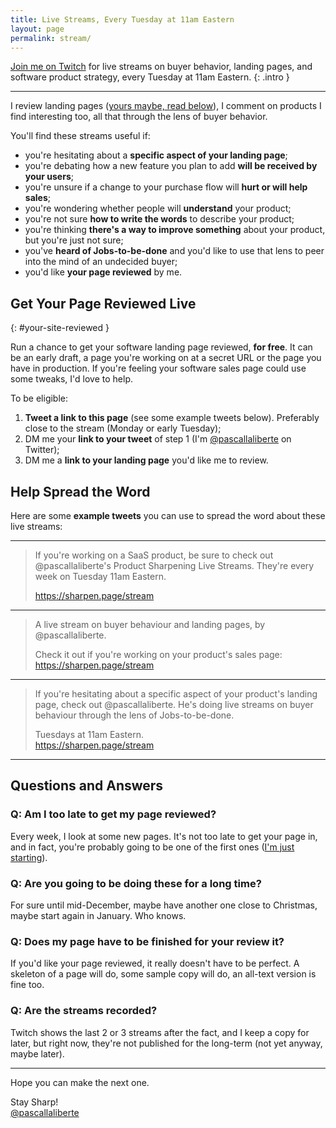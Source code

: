 ```yaml
---
title: Live Streams, Every Tuesday at 11am Eastern
layout: page
permalink: stream/
---
```


[Join me on Twitch](https://twitch.tv/pascallaliberte) for live streams on buyer behavior, landing pages, and software product strategy, every Tuesday at 11am Eastern.
{: .intro }

---

I review landing pages ([yours maybe, read below](#your-site-reviewed)), I comment on products I find interesting too, all that through the lens of buyer behavior.

You'll find these streams useful if:

* you're hesitating about a **specific aspect of your landing page**;
* you're debating how a new feature you plan to add **will be received by your users**;
* you're unsure if a change to your purchase flow will **hurt or will help sales**;
* you're wondering whether people will **understand** your product;
* you're not sure **how to write the words** to describe your product;
* you're thinking **there's a way to improve something** about your product, but you're just not sure;
* you've **heard of Jobs-to-be-done** and you'd like to use that lens to peer into the mind of an undecided buyer;
* you'd like **your page reviewed** by me.

## Get Your Page Reviewed Live
{: #your-site-reviewed }

Run a chance to get your software landing page reviewed, **for free**. It can be an early draft, a page you're working on at a secret URL or the page you have in production. If you're feeling your software sales page could use some tweaks, I'd love to help.

To be eligible:

1. **Tweet a link to this page** (see some example tweets below). Preferably close to the stream (Monday or early Tuesday);
2. DM me your **link to your tweet** of step 1 (I'm [@pascallaliberte](https://twitter.com/pascallaliberte)  on Twitter);
3. DM me a **link to your landing page** you'd like me to review.

## Help Spread the Word

Here are some **example tweets** you can use to spread the word about these live streams:

---

> If you're working on a SaaS product, be sure to check out @pascallaliberte's Product Sharpening Live Streams. They're every week on Tuesday 11am Eastern.
> 
> https://sharpen.page/stream

---

> A live stream on buyer behaviour and landing pages, by @pascallaliberte.
> 
> Check it out if you're working on your product's sales page:  
> https://sharpen.page/stream

---

> If you're hesitating about a specific aspect of your product's landing page, check out @pascallaliberte. He's doing live streams on buyer behaviour through the lens of Jobs-to-be-done.
> 
> Tuesdays at 11am Eastern.  
> https://sharpen.page/stream

---

## Questions and Answers

### Q: Am I too late to get my page reviewed?

Every week, I look at some new pages. It's not too late to get your page in, and in fact, you're probably going to be one of the first ones ([I'm just starting](https://twitter.com/search?q=http%3A%2F%2Fsharpen.page%2Fstream&src=typed_query&f=live)).

### Q: Are you going to be doing these for a long time?

For sure until mid-December, maybe have another one close to Christmas, maybe start again in January. Who knows.

### Q: Does my page have to be finished for your review it?

If you'd like your page reviewed, it really doesn't have to be perfect. A skeleton of a page will do, some sample copy will do, an all-text version is fine too.

### Q: Are the streams recorded?

Twitch shows the last 2 or 3 streams after the fact, and I keep a copy for later, but right now, they're not published for the long-term (not yet anyway, maybe later).

---

Hope you can make the next one.

Stay Sharp!  
[@pascallaliberte](https://twitter.com/pascallaliberte)
